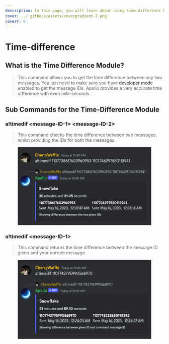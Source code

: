 ```yaml
---
description: In this page, you will learn about using time-difference between messages.
cover: ../.gitbook/assets/covergradient-7.png
coverY: 0
---
```


# Time-difference

## What is the Time Difference Module?

> This command allows you to get the time difference between any two messages. You just need to make sure you have [developer mode](time-difference.md) enabled to get the message IDs. Apollo provides a very accurate time difference with even milli-seconds.

## Sub Commands for the Time-Difference Module

### a!timedif \<message-ID-1> \<message-ID-2>

> This command checks the time difference between two messages, whilst providing the IDs for both the messages.&#x20;

<figure><img src="../.gitbook/assets/Screenshot 2023-05-16 at 12.45.50 AM.png" alt=""><figcaption></figcaption></figure>

### a!timedif \<message-ID-1>

> This command returns the time difference between the message ID given and your current message.

<figure><img src="../.gitbook/assets/Screenshot 2023-05-16 at 12.46.28 AM.png" alt=""><figcaption></figcaption></figure>
